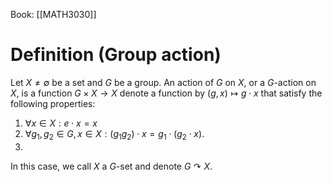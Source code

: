 Book: [[MATH3030]]
# Definition (Group action)
Let $X\neq \emptyset$ be a set and $G$ be a group.
An action of $G$ on $X$, or a $G$-action on $X$, is a function $G\times X\to X$ denote a function by $(g,x)\mapsto g\cdot x$ that satisfy the following properties:
1. $\forall x\in X:e\cdot x=x$
2. $\forall g_{1},g_{2}\in G,x\in X:(g_{1}g_{2})\cdot x=g_{1}\cdot(g_{2}\cdot x)$.
3. 
In this case, we call $X$ a $G$-set and denote $G\curvearrowright X$.